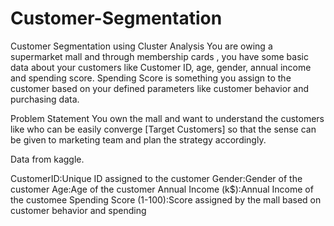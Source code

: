 # Customer-Segmentation
Customer Segmentation using Cluster Analysis
You are owing a supermarket mall and through membership cards , you have some basic data about your customers like Customer ID, age, gender, annual income and spending score. Spending Score is something you assign to the customer based on your defined parameters like customer behavior and purchasing data.

Problem Statement You own the mall and want to understand the customers like who can be easily converge [Target Customers] so that the sense can be given to marketing team and plan the strategy accordingly.

Data from kaggle.


CustomerID:Unique ID assigned to the customer
Gender:Gender of the customer
Age:Age of the customer
Annual Income (k$):Annual Income of the customee
Spending Score (1-100):Score assigned by the mall based on customer behavior and spending

